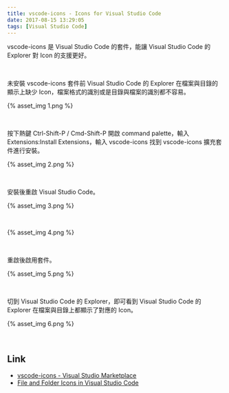 ```yaml
---
title: vscode-icons - Icons for Visual Studio Code
date: 2017-08-15 13:29:05
tags: [Visual Studio Code]
---
```


vscode-icons 是 Visual Studio Code 的套件，能讓 Visual Studio Code 的 Explorer 對 Icon 的支援更好。  

<!-- More -->

<br/>


未安裝 vscode-icons 套件前 Visual Studio Code 的 Explorer 在檔案與目錄的顯示上缺少 Icon，檔案格式的識別或是目錄與檔案的識別都不容易。  

{% asset_img 1.png %}

<br/>


按下熱鍵 Ctrl-Shift-P / Cmd-Shift-P 開啟 command palette，輸入 Extensions:Install Extensions，輸入 vscode-icons 找到 vscode-icons 擴充套件進行安裝。  

{% asset_img 2.png %}

<br/>


安裝後重啟 Visual Studio Code。  

{% asset_img 3.png %}

<br/>


{% asset_img 4.png %}

<br/>


重啟後啟用套件。  

{% asset_img 5.png %}

<br/>


切到 Visual Studio Code 的 Explorer，即可看到 Visual Studio Code 的 Explorer 在檔案與目錄上都顯示了對應的 Icon。  

{% asset_img 6.png %}

<br/>


Link
----
* [vscode-icons - Visual Studio Marketplace](https://marketplace.visualstudio.com/items?itemName=robertohuertasm.vscode-icons)
* [File and Folder Icons in Visual Studio Code](https://code.visualstudio.com/blogs/2016/09/08/icon-themes)
